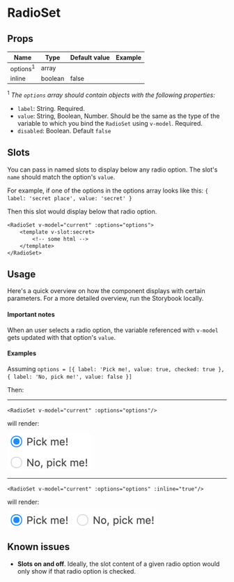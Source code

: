# RadioSet

## Props

| Name                | Type    | Default value | Example |
| ------------------- | ------- | ------------- | ------- |
| options<sup>1</sup> | array   |               |         |
| inline              | boolean | false         |         |

<sup>1</sup> _The `options` array should contain objects with the following properties:_

- `label`: String. Required.
- `value`: String, Boolean, Number. Should be the same as the type of the variable to which you bind the `RadioSet` using `v-model`. Required.
- `disabled`: Boolean. Default `false`

## Slots

You can pass in named slots to display below any radio option. The slot's `name` should match the option's `value`.

For example, if one of the options in the options array looks like this: `{ label: 'secret place', value: 'secret' }`

Then this slot would display below that radio option.

```
<RadioSet v-model="current" :options="options">
    <template v-slot:secret>
        <!-- some html -->
    </template>
</RadioSet>
```

## Usage

Here's a quick overview on how the component displays with certain parameters.
For a more detailed overview, run the Storybook locally.

#### Important notes

When an user selects a radio option, the variable referenced with `v-model` gets updated with that option's `value`.

#### Examples

Assuming `options = [{ label: 'Pick me!, value: true, checked: true }, { label: 'No, pick me!', value: false }]`

Then:

-----
`<RadioSet v-model="current" :options="options"/>`

will render:

![RadioSet](images/radio-set.png)

-----

`<RadioSet v-model="current" :options="options" :inline="true"/>`

will render:

![RadioSet](images/radio-set-inline.png)

## Known issues

- **Slots on and off**. Ideally, the slot content of a given radio option would only show if that radio option is checked.
